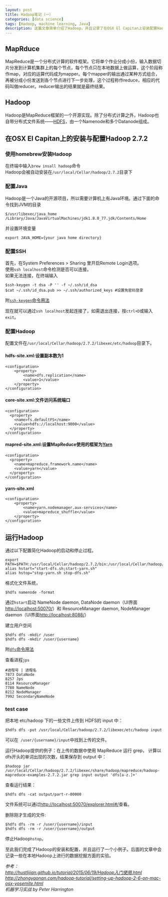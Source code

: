 ```yaml
---
layout: post
title: Hadoop笔记（一）
categories: [data science]
tags: [Hadoop, machine learning, Java]
description: 这篇文章简单介绍了Hadoop，并且记录了在OSX El Capitan上安装配置Hadoop的过程。
---
```

## MapRduce
MapReduce是一个分布式计算的软件框架。它将单个作业分成小份，输入数据切片分发到计算机集群上的每个节点，每个节点只在本地数据上做运算，这个阶段称作map，对应的运算代码成为mapper。每个mapper的输出通过某种方式组合，再被分成小份发送到各个节点进行下一步处理，这个过程称作reduce，相应的代码叫做reducer。reducer输出的结果就是最终结果。

## Hadoop
Hadoop是MapReduce框架的一个开源实现。除了分布式计算之外，Hadoop也自带分布式文件系统——[HDFS](https://hadoop.apache.org/docs/r1.2.1/hdfs_design.html)，由一个Namenode和多个Datanode组成。

## 在OSX El Capitan上的安装与配置Hadoop 2.7.2

### 使用homebrew安装Hadoop
在终端中输入```brew insall hadoop```命令   
Hadoop会被自动安装在```/usr/local/Cellar/hadoop/2.7.2```目录下

### 配置Java
Hadoop是一个Java的开源项目，所以需要计算机上有Java环境。通过下面的命令找到JVM的目录

    $/usr/libexec/java_home 
    /Library/Java/JavaVirtualMachines/jdk1.8.0_77.jdk/Contents/Home

并设置环境变量

    export JAVA_HOME={your java home directory}
    
### 配置SSH
首先，在System Preferences > Sharing 里开启Remote Login选项。  
使用```ssh localhost```命令检测是否可以连接。  
如果无法连接，在终端输入

    $ssh-keygen -t dsa -P '' -f ~/.ssh/id_dsa
    $cat ~/.ssh/id_dsa.pub >> ~/.ssh/authorized_keys #设置免密码登录

附[```ssh-keygen```命令用法](http://www.delafond.org/traducmanfr/man/man1/ssh-keygen.1.html)

现在就可以通过```ssh localhost```发起连接了，如需退出连接，按```ctrl+D```或输入```exit```。

### 配置Hadoop
配置文件在```/usr/local/Cellar/hadoop/2.7.2/libexec/etc/hadoop```目录下。

#### hdfs-site.xml:设置副本数为1

    <configuration>
        <property>
            <name>dfs.replication</name>
            <value>1</value>
        </property>
    </configuration>
    
#### core-site.xml:文件访问系统端口

    <configuration>
      <property>
        <name>fs.defaultFS</name>
        <value>hdfs://localhost:9000</value>
      </property>
    </configuration>

#### mapred-site.xml:设置MapReduce使用的框架为[Yarn](https://hadoop.apache.org/docs/r2.7.1/hadoop-yarn/hadoop-yarn-site/YARN.html)

    <configuration>
      <property>
        <name>mapreduce.framework.name</name>
        <value>yarn</value>
      </property>
    </configuration>

#### yarn-site.xml

    <configuration>
        <property>
            <name>yarn.nodemanager.aux-services</name>
            <value>mapreduce_shuffle</value>
        </property>
    </configuration>
    
## 运行Hadoop
通过以下配置简化Hadoop的启动和停止过程。

    export PATH=$PATH:/usr/local/Cellar/hadoop/2.7.2/bin:/usr/local/Cellar/hadoop/2.7.2/sbin
    alias hstart="start-dfs.sh;start-yarn.sh"
    alias hstop="stop-yarn.sh stop-dfs.sh"
    
格式化文件系统，

    $hdfs namenode -format
    
通过```hstart```启动 NameNode daemon, DataNode daemon（UI界面[http://localhost:50070/](http://localhost:50070/)）和 ResourceManager daemon, NodeManager daemon（UI界面[http://localhost:8088/](http://localhost:8088/)）

建立用户空间

    $hdfs dfs -mkdir /user
    $hdfs dfs -mkdir /user/{username}
    
附[```dfs```命令用法](http://hadoop.apache.org/docs/current/hadoop-project-dist/hadoop-common/FileSystemShell.html)

查看进程```jps```
    
    #进程号 | 进程名
    7873 DataNode
    8257 Jps
    8114 ResourceManager
    7780 NameNode
    8212 NodeManager
    7992 SecondaryNameNode
    
### test case
把本地 etc/hadoop 下的一些文件上传到 HDFS的 input 中：

    $hdfs dfs -put /usr/local/Cellar/hadoop/2.7.2/libexec/etc/hadoop input

可以在``` /user/{username}/input```中找到上传的文件。

运行Hadoop提供的例子：在上传的数据中使用 MapReduce 运行 grep， 计算以dfs开头的单词出现的次数，结果保存到 output 中：

    $hadoop jar /usr/local/Cellar/hadoop/2.7.2/libexec/share/hadoop/mapreduce/hadoop-mapreduce-examples-2.7.2.jar grep input output 'dfs[a-z.]+'

查看运行结果：

    $hdfs dfs -cat output/part-r-00000
    
文件系统可以通过[http://localhost:50070/explorer.html#/](http://localhost:50070/explorer.html#/)查看。

删除刚才生成的文件:

    $hdfs dfs -rm -r /user/{username}/input
    $hdfs dfs -rm -r /user/{username}/output

停止Hadoop```hstop```。

至此我们完成了Hadoop的安装和配置，并且运行了一个小例子。后面的文章中会记录一些在本地Hadoop上进行的数据挖掘方面的实验。


*参考：  
http://hustlijian.github.io/tutorial/2015/06/19/Hadoop入门使用.html  
http://zhongyaonan.com/hadoop-tutorial/setting-up-hadoop-2-6-on-mac-osx-yosemite.html  
机器学习实战 by Peter Harrington*
